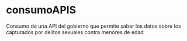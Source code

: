 # consumoAPIS

Consumo de una API del gobierno que permite saber los datos sobre los capturados por delitos sexuales contra menores de edad
